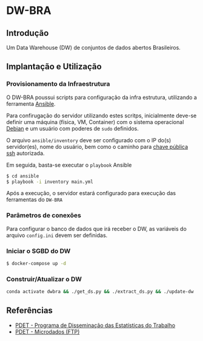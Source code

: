 DW-BRA
======

## Introdução

Um Data Warehouse (DW) de conjuntos de dados abertos Brasileiros.

## Implantação e Utilização

### Provisionamento da Infraestrutura

O DW-BRA poussui scripts para configuração da infra estrutura, utilizando a ferramenta [Ansible](https://www.ansible.com/).

Para confirugação do servidor utilizando estes scritps, inicialmente deve-se definir uma máquina (física, VM, Container) com o sistema operacional [Debian](https://www.debian.org/) e um usuário com poderes de `sudo` definidos.

O arquivo `ansible/inventory` deve ser configurado com o IP do(s) servidor(es), nome do usuário, bem como o caminho para [chave pública ssh](https://www.digitalocean.com/community/tutorials/how-to-configure-ssh-key-based-authentication-on-a-linux-server-pt) autorizada.

Em seguida, basta-se executar o `playbook` Ansible

```bash
$ cd ansible
$ playbook -i inventory main.yml
```

Após a execução, o servidor estará configurado para execução das ferramentas do `DW-BRA`

### Parâmetros de conexões

Para configurar o banco de dados que irá receber o DW, as variáveis do arquivo `config.ini` devem ser definidas.

### Iniciar o SGBD do DW

```bash
$ docker-compose up -d
```

### Construir/Atualizar o DW

```bash
conda activate dwbra && ./get_ds.py && ./extract_ds.py && ./update-dw
```

## Referências

* [PDET - Programa de Disseminação das Estatísticas do Trabalho](http://pdet.mte.gov.br/)
* [PDET - Microdados (FTP)](ftp://ftp.mtps.gov.br/pdet/microdados/)
